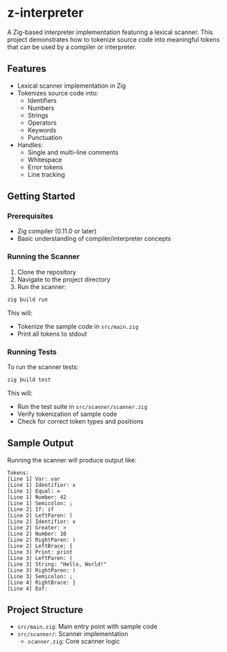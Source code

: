 # z-interpreter

A Zig-based interpreter implementation featuring a lexical scanner. This project demonstrates how to tokenize source code into meaningful tokens that can be used by a compiler or interpreter.

## Features

- Lexical scanner implementation in Zig
- Tokenizes source code into:
  - Identifiers
  - Numbers
  - Strings
  - Operators
  - Keywords
  - Punctuation
- Handles:
  - Single and multi-line comments
  - Whitespace
  - Error tokens
  - Line tracking

## Getting Started

### Prerequisites

- Zig compiler (0.11.0 or later)
- Basic understanding of compiler/interpreter concepts

### Running the Scanner

1. Clone the repository
2. Navigate to the project directory
3. Run the scanner:

```bash
zig build run
```

This will:
- Tokenize the sample code in `src/main.zig`
- Print all tokens to stdout

### Running Tests

To run the scanner tests:

```bash
zig build test
```

This will:
- Run the test suite in `src/scanner/scanner.zig`
- Verify tokenization of sample code
- Check for correct token types and positions

## Sample Output

Running the scanner will produce output like:

```
Tokens:
[Line 1] Var: var
[Line 1] Identifier: x
[Line 1] Equal: =
[Line 1] Number: 42
[Line 1] Semicolon: ;
[Line 2] If: if
[Line 2] LeftParen: (
[Line 2] Identifier: x
[Line 2] Greater: >
[Line 2] Number: 10
[Line 2] RightParen: )
[Line 2] LeftBrace: {
[Line 3] Print: print
[Line 3] LeftParen: (
[Line 3] String: "Hello, World!"
[Line 3] RightParen: )
[Line 3] Semicolon: ;
[Line 4] RightBrace: }
[Line 4] Eof:
```

## Project Structure

- `src/main.zig`: Main entry point with sample code
- `src/scanner/`: Scanner implementation
  - `scanner.zig`: Core scanner logic
